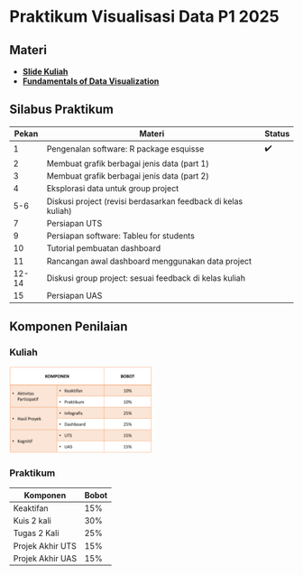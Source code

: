 # Praktikum Visualisasi Data P1 2025

## Materi

- **[Slide Kuliah](https://drive.google.com/drive/folders/1RRSBQVpkJQO836pm7BQZ-fIHg9wj5UTo)**
- **[Fundamentals of Data Visualization](https://clauswilke.com/dataviz/)**

## Silabus Praktikum

| Pekan | Materi                                                        | Status             |
| ----- | ------------------------------------------------------------- | ------------------ |
| 1     | Pengenalan software: R package esquisse                       | :heavy_check_mark: |
| 2     | Membuat grafik berbagai jenis data (part 1)                   |                    |
| 3     | Membuat grafik berbagai jenis data (part 2)                   |                    |
| 4     | Eksplorasi data untuk group project                           |                    |
| 5-6   | Diskusi project (revisi berdasarkan feedback di kelas kuliah) |                    |
| 7     | Persiapan UTS                                                 |                    |
| 9     | Persiapan software: Tableu for students                       |                    |
| 10    | Tutorial pembuatan dashboard                                  |                    |
| 11    | Rancangan awal dashboard menggunakan data project             |                    |
| 12-14 | Diskusi group project: sesuai feedback di kelas kuliah        |                    |
| 15    | Persiapan UAS                                                 |                    |

## Komponen Penilaian

### Kuliah

<img src="Dokumen/img/Komponen_Penilaian.png" alt="Komponen Penilaian" style="width:50%;">

### Praktikum

| Komponen         | Bobot |
| ---------------- | ----- |
| Keaktifan        | 15%   |
| Kuis 2 kali      | 30%   |
| Tugas 2 Kali     | 25%   |
| Projek Akhir UTS | 15%   |
| Projek Akhir UAS | 15%   |
